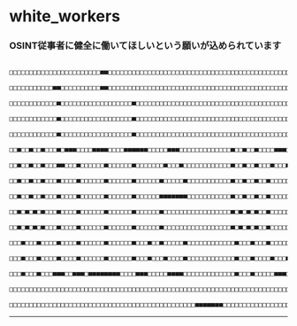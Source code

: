 # white_workers
### OSINT従事者に健全に働いてほしいという願いが込められています
                                                            □□□□□□□□□□□□□□□□□□□□□□□■■□□□□□□□□□□□□□□□□□□□□□□□□□□□□□□□□□□□□□□□□□□□□□□□□□□□□□□□□□□□□□□□□□□□□□□□□□□□□□□□□□□□□□□□□□□□□□□
                                                            □□□□□□□□□□□■■□□□□□□□□□□■■□□□□□□□□□□□□□□□□□□□□□□□□□□□□□□□□□□□□□□□□□□□□□□□□□□□□□□□□□□■■□□□□□□□□□□□□□□□□□□□□□□□□□□□□□□□□□□
                                                            □□□□□□□□□□□□■□□□□□□□□□□□□□□□□□□■□□□□□□□□□□□□□□□□□□□□□□□□□□□□□□□□□□□□□□□□□□□□□□□□□□□□■□□□□□□□□□□□□□□□□□□□□□□□□□□□□□□□□□□
                                                            □□□□□□□□□□□□■□□□□□□□□□□□□□□□□□□■□□□□□□□□□□□□□□□□□□□□□□□□□□□□□□□□□□□□□□□□□□□□□□□□□□□□■□□□□□□□□□□□□□□□□□□□□□□□□□□□□□□□□□□
                                                            □□□□□□□□□□□□■□□□□□□□□□□□□□□□□□□■□□□□□□□□□□□□□□□□□□□□□□□□□□□□□□□□□□□□□□□□□□□□□□□□□□□□■□□□□□□□□□□□□□□□□□□□□□□□□□□□□□□□□□□
                                                            □□■□□■□□■□□□■□■■■□□□□■■■■□□□□■■■■■■□□□□□■■■□□□□□□□□□□□□□■□□■□□■□□□□■■■□□□□■■■□■■□□□□■□□□□■□□□□■■■□□□□■■■□■■□□□□□■■■□■□□
                                                            □□■□□■□□■□□□■■□□□■□□□□□□■□□□□□□■□□□□□□□■□□□■□□□□□□□□□□□□■□□■□□■□□□■□□□■□□□□□■■□□■□□□■□□□■□□□□■□□□■□□□□□■■□□■□□□■□□□■■□□
                                                            □□■□□■□□■□□□■□□□□■□□□□□□■□□□□□□■□□□□□□■□□□□□■□□□□□□□□□□□■□□■□□■□□■□□□□□■□□□□■□□□■□□□■□□■□□□□■□□□□□■□□□□■□□□■□□□■□□□□■□□
                                                            □□■□□■□□■□□□■□□□□■□□□□□□■□□□□□□■□□□□□□■■■■■■■□□□□□□□□□□□■□□■□□■□□■□□□□□■□□□□■□□□□□□□■□■■□□□□■■■■■■■□□□□■□□□□□□□■□□□□□□□
                                                            □□■□■□■□■□□□■□□□□■□□□□□□■□□□□□□■□□□□□□■□□□□□□□□□□□□□□□□□■□■□■□■□□■□□□□□■□□□□■□□□□□□□■■□□■□□□■□□□□□□□□□□■□□□□□□□□■■■■□□□
                                                            □□■□■□■□■□□□■□□□□■□□□□□□■□□□□□□■□□□□□□■□□□□□□□□□□□□□□□□□■□■□■□■□□■□□□□□■□□□□■□□□□□□□■□□□■□□□■□□□□□□□□□□■□□□□□□□□□□□□■□□
                                                            □□□■□□□■□□□□■□□□□■□□□□□□■□□□□□□■□□□■□□■□□□□□■□□□□□□□□□□□□■□□□■□□□■□□□□□■□□□□■□□□□□□□■□□□□■□□■□□□□□■□□□□■□□□□□□■□□□□□■□□
                                                            □□□■□□□■□□□□■□□□□■□□□□□□■□□□□□□■□□□■□□□■□□□□■□□□□□□□□□□□□■□□□■□□□□■□□□■□□□□□■□□□□□□□■□□□□■□□□■□□□□■□□□□■□□□□□□■■□□□□■□□
                                                            □□□■□□□■□□□■■■□□■■■□■■■■■■■■□□□□■■■□□□□□■■■■□□□□□□□□□□□□□■□□□■□□□□□■■■□□□□■■■■■■□□□■■■□□□■■□□□■■■■□□□■■■■■■□□□■□■■■■□□□
                                                            □□□□□□□□□□□□□□□□□□□□□□□□□□□□□□□□□□□□□□□□□□□□□□□□□□□□□□□□□□□□□□□□□□□□□□□□□□□□□□□□□□□□□□□□□□□□□□□□□□□□□□□□□□□□□□□□□□□□□□□
                                                            □□□□□□□□□□□□□□□□□□□□□□□□□□□□□□□□□□□□□□□□□□□□□□□■■■■■■■□□□□□□□□□□□□□□□□□□□□□□□□□□□□□□□□□□□□□□□□□□□□□□□□□□□□□□□□□□□□□□□□□
***